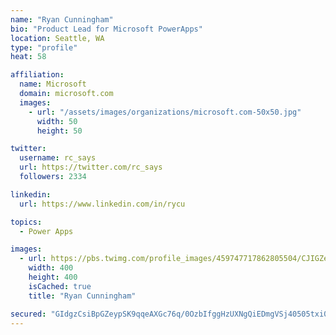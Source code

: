 ```yaml
---
name: "Ryan Cunningham"
bio: "Product Lead for Microsoft PowerApps"
location: Seattle, WA
type: "profile"
heat: 58

affiliation:
  name: Microsoft
  domain: microsoft.com
  images:
    - url: "/assets/images/organizations/microsoft.com-50x50.jpg"
      width: 50
      height: 50

twitter:
  username: rc_says
  url: https://twitter.com/rc_says
  followers: 2334

linkedin:
  url: https://www.linkedin.com/in/rycu

topics:
  - Power Apps

images:
  - url: https://pbs.twimg.com/profile_images/459747717862805504/CJIGZejd_400x400.png
    width: 400
    height: 400
    isCached: true
    title: "Ryan Cunningham"

secured: "GIdgzCsiBpGZeypSK9qqeAXGc76q/0OzbIfggHzUXNgQiEDmgVSj40505txi0oy4Y8MTofsfs1tyAnUNiIwtqt6ibqjmFDa1SSD7A0asvMsvSSe7WEanJsasTD8p4oIWPEA/0eQZImW17PIW316IYFoGZBEm/mnmd0VvtOf868VDhRTCFRJOOT/U6BQNB5kBeVCrdGvr0lJq2dHuvdRBHRKJmVOufCflUz14wpiw0qMkAA6M4A+sZ0HnX4lj2+D1eb6jRN4TKi+oaHcWGMdxyJQRwqSFkDDYXmmbVQ8lLjWcSSqosUuRQqyJOmKK1TYB98DCxm2N7dKEWjMBBzga2znCbeSNfMR6Q1N6PQsppyDrjDMUh9qBGco8kVfuftzl4aQhdsufJhwt1eWaD5vyQlqci3PDq9c7nQC7a/XWVQM=;X1wXHa5ZBMshR1pQ/r10Yg=="
---
```


